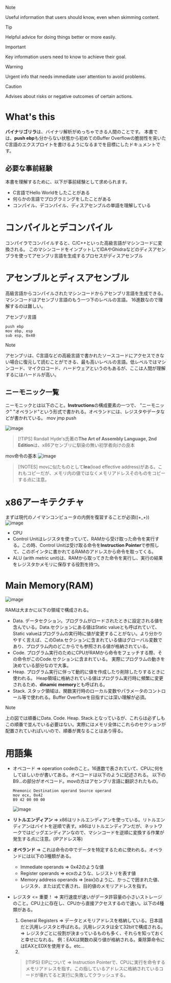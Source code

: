> [!NOTE]
> Useful information that users should know, even when skimming content.

> [!TIP]
> Helpful advice for doing things better or more easily.

> [!IMPORTANT]
> Key information users need to know to achieve their goal.

> [!WARNING]
> Urgent info that needs immediate user attention to avoid problems.

> [!CAUTION]
> Advises about risks or negative outcomes of certain actions.

# What's this
**バイナリゴリラ**は、バイナリ解析がめっちゃできる人間のことです。
本書では、**push ebp**も分からない状態から初めてのBuffer Overflowの脆弱性を突いたC言語のエクスプロイトを書けるようになるまでを目標にしたドキュメントです。

## 必要な事前経験
本書を理解するために、以下が事前経験として求められます。
- C言語でHello Worldをしたことがある
- 何らかの言語でプログラミングをしたことがある
- コンパイル、デコンパイル、ディスアセンブルの単語を理解している

# コンパイルとデコンパイル
コンパイラでコンパイルすると、C/C++といった高級言語がマシンコードに変換される。
このマシンコードをインプットしてIDAやGhidraなどのディスアセンブラを使ってアセンブリ言語を生成するプロセスがディスアセンブル


# アセンブルとディスアセンブル
高級言語からコンパイルされたマシンコードからアセンブリ言語を生成できる。マシンコードはアセンブリ言語のもう一つ下のレベルの言語。
16進数なので理解するのは難しい。

アセンブリ言語
```
push ebp
mov ebp, esp
sub esp, 0x40
```
> [!NOTE]
> アセンブリは、C言語などの高級言語で書かれたソースコードにアクセスできない場合に復元して読むことができる、最も高いレベルの言語。低レベルではマシンコード、マイクロコード、ハードウェアというのもあるが、ここは人間が理解するにはハードルが高い。

## ニーモニック一覧
ニーモニックとは以下のこと。**Instructions**の構成要素の一つで、 "ニーモニック" "オペランド"という形式で書かれる。オペランドには、レジスタやデータなどが書かれている。
mov
jmp
push

![image](https://github.com/cyber-mamba/red-teaming/assets/96987448/57c93fa6-db91-4d15-9ca9-98eefdcbd237)


> [!TIPS]
> Randall Hyde's氏著の**The Art of Assembly Language, 2nd Edition**は、x86アセンブリに馴染の無い初学者向けの良本


mov命令の基本
![image](https://github.com/cyber-mamba/red-teaming/assets/96987448/1691f31d-bc13-45c5-bb0f-7c2e43684800)
> [!NOTES]
> movに似たものとして**lea**(load effective address)がある。これもコピーだが、メモリ内の値ではなくメモリアドレスそのものをコピーする点に注意。

# x86アーキテクチャ

まずは現代のノイマンコンピュータの内側を復習することが必須((+_+))
![image](https://github.com/cyber-mamba/red-teaming/assets/96987448/7a7fa429-936d-49b5-83b9-c4f75c6b44bc)

- CPU
 - Control Unitはレジスタを使っていて、RAMから受け取った命令を実行する。この時、Control Unitは受け取る命令を**Instruction Pointer**で参照して、このポインタに書かれてるRAMのアドレスから命令を取ってくる。
 - ALU (arith metric unit)は、RAMから取ってきた命令を実行し、実行の結果をレジスタかメモリに保存する役割を持つ。

# Main Memory(RAM)
![image](https://github.com/cyber-mamba/red-teaming/assets/96987448/f9eb88da-5257-4b85-93e3-9170ebf95aba)

 RAMは大まかに以下の領域で構成される。
 - Data.
  データセクション。プログラムがロードされたときに設定される値を含んでいる。Data.セクションにある値はStatic valueとも呼ばれていて、Static valueはプログラムの実行時に値が変更することがない。より分かりやすく言えば、このData.セクションに含まれている値はグローバル変数であり、プログラム内のどこからでも参照される値が格納されている。
 - Code.
   プログラム実行のためにCPUがRAMから命令をフェッチする際、その命令がこのCode.セクションに含まれている。
   実際にプログラムの動きを決めている部分なので大事。
 - Heap.
   プログラム実行に伴って動的に値を作成したり削除したりするときに使われる。
   Heap領域に格納されている値はプログラム実行時に頻繁に変更されるため、**dinamic memory**とも呼ばれる。
 - Stack.
   スタック領域は、関数実行時のローカル変数やパラメータのコントロール等で使われる。Buffer Overflowを目指すには深い理解が必須。
> [!NOTE]
> 上の図では順番にData. Code. Heap. Stack.となっているが、これらは必ずしもこの順番で並んでいる必要はない。実際にはメモリ全体にこれらのセクションが配置されていればいいので、順番が異なることはあり得る。





# 用語集
- オペコード => operation codeのこと。16進数で表されていて、CPUに何をしてほしいかが書いてある。オペコードは以下のように記述される。
  以下のB9...の部分がオペコード。movの方はアセンブリ言語に翻訳されたもの。
  ```
  Mnemonic Destination operand Source operand
  mov ecx, 0x42
  B9 42 00 00 00
  ```
  ![image](https://github.com/cyber-mamba/red-teaming/assets/96987448/f6583a09-7a04-47c1-ae92-2db3423595ea)

- **リトルエンディアン** => x86はリトルエンディアンを使っている。リトルエンディアンはバイトを逆順で表す。x86はリトルエンディアンだが、ネットワークではビッグエンディアンなので、マシンコードを逆順に変換する作業が発生する点に注意。(IPアドレス等)
- **オペランド**
  => これは命令の中でデータを特定するために使われる。オペランドには以下の3種類がある。
  - Immediate operands => 0x42のような値
  - Register operands => ecxのような、レジストリを表す値
  - Memory address operands => [eax]のように、かっこで囲まれた値、レジスタ、または式で表され、目的値のメモリアドレスを指す。

- レジスタ <= 重要！
  => 実行速度が速いがデータ許容量の小さいストレージのこと。CPU上に存在し、CPUから直接アクセスするので速い。以下の4種類がある。

  1. General Registers
     => データとメモリアドレスを格納している。日本語だと汎用レジスタと呼ばれる。汎用レジスタは全て32bitで構成される。
     => レジスタごとに役割が決まっているものも多く、それらを知っておくと幸せになれる。
     例：EAXは関数の戻り値が格納される。乗除算命令にはEAXとEDXを使用する。etc...
  3. 
  >[!TIPS}
  >EIPについて => Instruction Pointerで、CPUに実行を命令するメモリアドレスを指す。この指しているアドレスに格納されているコードが壊れてると実行に失敗してクラッシュする。

  
  











